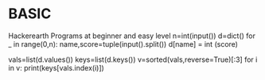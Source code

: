 # BASIC
Hackerearth Programs at beginner and easy level
n=int(input())
d=dict()
for _ in range(0,n):
    name,score=tuple(input().split())
    d[name] = int (score)

vals=list(d.values())
keys=list(d.keys())
v=sorted(vals,reverse=True)[:3]
for i in v:
    print(keys[vals.index(i)])
    
